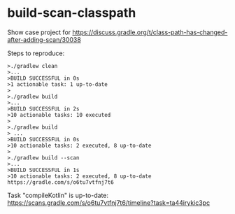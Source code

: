 # build-scan-classpath

Show case project for https://discuss.gradle.org/t/class-path-has-changed-after-adding-scan/30038

Steps to reproduce:

```
>./gradlew clean
>...
>BUILD SUCCESSFUL in 0s
>1 actionable task: 1 up-to-date
>
>./gradlew build
>...
>BUILD SUCCESSFUL in 2s
>10 actionable tasks: 10 executed
>
>./gradlew build
> ...
>BUILD SUCCESSFUL in 0s
>10 actionable tasks: 2 executed, 8 up-to-date
>
>./gradlew build --scan
>...
>BUILD SUCCESSFUL in 1s
>10 actionable tasks: 2 executed, 8 up-to-date
https://gradle.com/s/o6tu7vtfnj7t6
```

Task "compileKotlin" is up-to-date: https://scans.gradle.com/s/o6tu7vtfnj7t6/timeline?task=ta44irykic3pc
